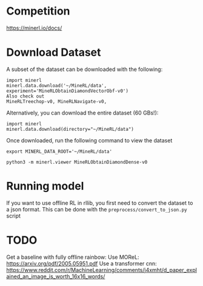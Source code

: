 # Competition
https://minerl.io/docs/

# Download Dataset
A subset of the dataset can be downloaded with the following:

```
import minerl 
minerl.data.download('~/MineRL/data', experiment='MineRLObtainDiamondVectorObf-v0')
Also check out 
MineRLTreechop-v0, MineRLNavigate-v0, 
```

Alternatively, you can download the entire dataset (60 GBs!):
```
import minerl
minerl.data.download(directory="~/MineRL/data")
```

Once downloaded, run the following command to view the dataset
```
export MINERL_DATA_ROOT='~/MineRL/data'
```

```
python3 -m minerl.viewer MineRLObtainDiamondDense-v0
```

# Running model

If you want to use offline RL in rllib, you first need to convert the dataset to a json format. This can be done with the ```preprocess/convert_to_json.py``` script


# TODO
Get a baseline with fully offline rainbow:
Use MOReL: https://arxiv.org/pdf/2005.05951.pdf
Use a transformer cnn: https://www.reddit.com/r/MachineLearning/comments/j4xmht/d_paper_explained_an_image_is_worth_16x16_words/